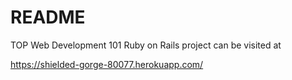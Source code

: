 # README

TOP Web Development 101 Ruby on Rails project
can be visited at

https://shielded-gorge-80077.herokuapp.com/
